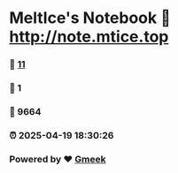 # MeltIce's Notebook :link: http://note.mtice.top 
### :page_facing_up: [11](http://note.mtice.top/tag.html) 
### :speech_balloon: 1 
### :hibiscus: 9664 
### :alarm_clock: 2025-04-19 18:30:26 
### Powered by :heart: [Gmeek](https://github.com/Meekdai/Gmeek)
